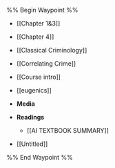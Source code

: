 %% Begin Waypoint %%
- [[Chapter 1&3]]
- [[Chapter 4]]
- [[Classical Criminology]]
- [[Correlating Crime]]
- [[Course intro]]
- [[eugenics]]
- **Media**

- **Readings**
	- [[AI TEXTBOOK SUMMARY]]
- [[Untitled]]

%% End Waypoint %%